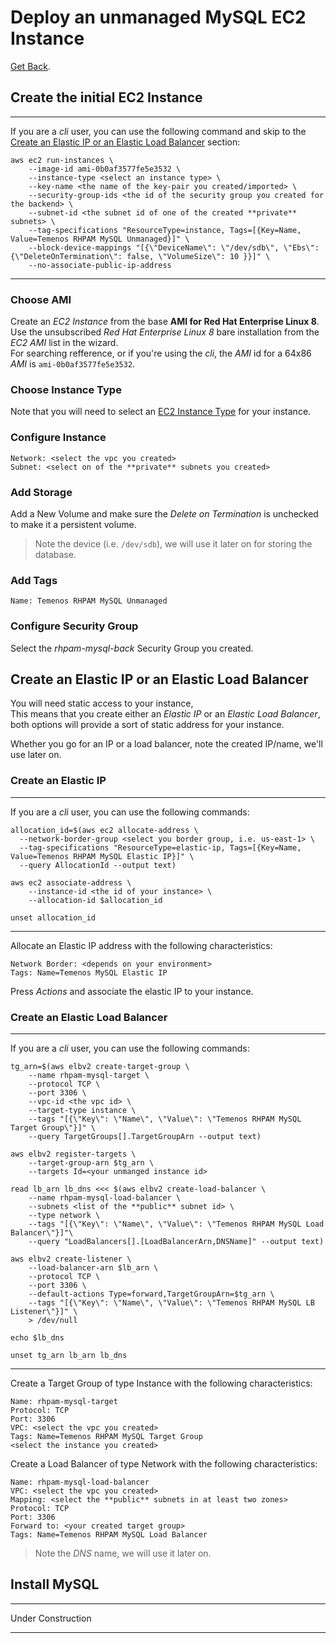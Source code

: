 # Deploy an unmanaged MySQL EC2 Instance

[Get Back](../README.md).

## Create the initial EC2 Instance

---
If you are a *cli* user, you can use the following command and skip to the [Create an Elastic IP or an Elastic Load Balancer](#create-an-elastic-ip-or-an-elastic-load-balancer) section:

```shell
aws ec2 run-instances \
    --image-id ami-0b0af3577fe5e3532 \
    --instance-type <select an instance type> \
    --key-name <the name of the key-pair you created/imported> \
    --security-group-ids <the id of the security group you created for the backend> \
    --subnet-id <the subnet id of one of the created **private** subnets> \
    --tag-specifications "ResourceType=instance, Tags=[{Key=Name, Value=Temenos RHPAM MySQL Unmanaged}]" \
    --block-device-mappings "[{\"DeviceName\": \"/dev/sdb\", \"Ebs\": {\"DeleteOnTermination\": false, \"VolumeSize\": 10 }}]" \
    --no-associate-public-ip-address
```

---

### Choose AMI

Create an *EC2 Instance* from the base **AMI for Red Hat Enterprise Linux 8**.</br>
Use the unsubscribed *Red Hat Enterprise Linux 8* bare installation from the *EC2 AMI* list in the wizard.</br>
For searching refference, or if you're using the *cli*, the *AMI* id for a 64x86 *AMI* is `ami-0b0af3577fe5e3532`.

### Choose Instance Type

Note that you will need to select an [EC2 Instance Type][0] for your instance.

### Configure Instance

```text
Network: <select the vpc you created>
Subnet: <select on of the **private** subnets you created>

```

### Add Storage

Add a New Volume and make sure the *Delete on Termination* is unchecked to make it a persistent volume.

> Note the device (i.e. `/dev/sdb`), we will use it later on for storing the database.

### Add Tags

```text
Name: Temenos RHPAM MySQL Unmanaged

```

### Configure Security Group

Select the *rhpam-mysql-back* Security Group you created.

## Create an Elastic IP or an Elastic Load Balancer

You will need static access to your instance,</br>
This means that you create either an *Elastic IP* or an *Elastic Load Balancer*, both options will provide a sort of static address for your instance.</br>

Whether you go for an IP or a load balancer, note the created IP/name, we'll use later on.

### Create an Elastic IP

---

If you are a *cli* user, you can use the following commands:

```shell
allocation_id=$(aws ec2 allocate-address \
  --network-border-group <select you border group, i.e. us-east-1> \
  --tag-specifications "ResourceType=elastic-ip, Tags=[{Key=Name, Value=Temenos RHPAM MySQL Elastic IP}]" \
  --query AllocationId --output text)

aws ec2 associate-address \
    --instance-id <the id of your instance> \
    --allocation-id $allocation_id

unset allocation_id
```

---

Allocate an Elastic IP address with the following characteristics:

```text
Network Border: <depends on your environment>
Tags: Name=Temenos MySQL Elastic IP
```

Press *Actions* and associate the elastic IP to your instance.

### Create an Elastic Load Balancer

---

If you are a *cli* user, you can use the following commands:

```shell
tg_arn=$(aws elbv2 create-target-group \
    --name rhpam-mysql-target \
    --protocol TCP \
    --port 3306 \
    --vpc-id <the vpc id> \
    --target-type instance \
    --tags "[{\"Key\": \"Name\", \"Value\": \"Temenos RHPAM MySQL Target Group\"}]" \
    --query TargetGroups[].TargetGroupArn --output text)

aws elbv2 register-targets \
    --target-group-arn $tg_arn \
    --targets Id=<your unmanged instance id>

read lb_arn lb_dns <<< $(aws elbv2 create-load-balancer \
    --name rhpam-mysql-load-balancer \
    --subnets <list of the **public** subnet id> \
    --type network \
    --tags "[{\"Key\": \"Name\", \"Value\": \"Temenos RHPAM MySQL Load Balancer\"}]"\
    --query "LoadBalancers[].[LoadBalancerArn,DNSName]" --output text)

aws elbv2 create-listener \
    --load-balancer-arn $lb_arn \
    --protocol TCP \
    --port 3306 \
    --default-actions Type=forward,TargetGroupArn=$tg_arn \
    --tags "[{\"Key\": \"Name\", \"Value\": \"Temenos RHPAM MySQL LB Listener\"}]" \
    > /dev/null

echo $lb_dns

unset tg_arn lb_arn lb_dns
```

---

Create a Target Group of type Instance with the following characteristics:

```text
Name: rhpam-mysql-target
Protocol: TCP
Port: 3306
VPC: <select the vpc you created>
Tags: Name=Temenos RHPAM MySQL Target Group
<select the instance you created>
```

Create a Load Balancer of type Network  with the following characteristics:

```text
Name: rhpam-mysql-load-balancer
VPC: <select the vpc you created>
Mapping: <select the **public** subnets in at least two zones>
Protocol: TCP
Port: 3306
Forward to: <your created target group>
Tags: Name=Temenos RHPAM MySQL Load Balancer

```

> Note the *DNS* name, we will use it later on.

## Install MySQL

---
Under Construction

---

<!-- links -->
[0]: https://docs.aws.amazon.com/AWSEC2/latest/UserGuide/instance-types.html
